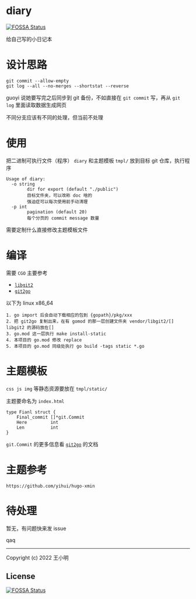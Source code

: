 # diary
[![FOSSA Status](https://app.fossa.com/api/projects/git%2Bgithub.com%2Fqaqland%2Fdiary.svg?type=shield)](https://app.fossa.com/projects/git%2Bgithub.com%2Fqaqland%2Fdiary?ref=badge_shield)


给自己写的小日记本

# 设计思路

```
git commit --allow-empty
git log --all --no-merges --shortstat --reverse
```

guoyi 说她要写完之后同步到 git 备份，不如直接在 `git commit` 写，再从 `git log` 里面读取数据生成网页

不同分支应该有不同的处理，但当前不处理

# 使用

把二进制可执行文件（程序） `diary` 和主题模板 `tmpl/` 放到目标 git 仓库，执行程序

```
Usage of diary:
  -o string
        dir for export (default "./public")
        目标文件夹，可以改称 doc 啥的
        强迫症可以每次使用前手动清理
  -p int
        pagination (default 20)
        每个分页的 commit message 数量
```

需要定制什么直接修改主题模板文件

# 编译

需要 `CGO` 主要参考

- [`libgit2`](https://libgit2.org/docs/guides/build-and-link/)
- [`git2go`](https://github.com/libgit2/git2go#main-branch-or-vendored-static-linking)

以下为 linux x86_64 

```
1. go import 后会自动下载相应的包到 {gopath}/pkg/xxx
2. 把 git2go 复制出来，在有 gomod 的那一层创建文件夹 vendor/libgit2/[] libgit2 的源码放在[]
3. go.mod 这一层执行 make install-static
4. 本项目的 go.mod 修改 replace
5. 本项目的 go.mod 同级处执行 go build -tags static *.go
```

# 主题模板

`css js img` 等静态资源要放在 `tmpl/static/`

主题要命名为 `index.html`

```golang
type Fianl struct {
	Final_commit []*git.Commit
	Here         int
	Len          int
}
```
`git.Commit` 的更多信息看 [`git2go`](https://pkg.go.dev/github.com/libgit2/git2go/v31@v31.7.4?utm_source=gopls#Commit) 的文档

# 主题参考

```
https://github.com/yihui/hugo-xmin
```

# 待处理

暂无，有问题快来发 issue

qaq

---

Copyright (c) 2022 王小明

## License
[![FOSSA Status](https://app.fossa.com/api/projects/git%2Bgithub.com%2Fqaqland%2Fdiary.svg?type=large)](https://app.fossa.com/projects/git%2Bgithub.com%2Fqaqland%2Fdiary?ref=badge_large)
